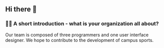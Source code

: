 ## Hi there 👋

<!--

**Here are some ideas to get you started:**

🙋‍♀️ A short introduction - what is your organization all about?
Bugu Sport（不咕约球） is a Wechat Mini Program on the subject of campus sports whose users groups mainly focus on students, including college students, primary and secondary school students. It is now supported on WeChat. The development of the support platforms, including android, ios and web, are being planned.

Bugu Sport (不咕约球微信小程序) is based on the Wechat platform. If you would like to explore this application, please download WeChat and scan the QR code.
🌈 Contribution guidelines - how can the community get involved?
👩‍💻 Useful resources - where can the community find your docs? Is there anything else the community should know?
🍿 Fun facts - what does your team eat for breakfast?
🧙 Remember, you can do mighty things with the power of [Markdown](https://docs.github.com/github/writing-on-github/getting-started-with-writing-and-formatting-on-github/basic-writing-and-formatting-syntax)
-->
### 🙋‍♀️ A short introduction - what is your organization all about?
Our team is composed of three programmers and one user interface designer. We hope to contribute to the development of campus sports.

